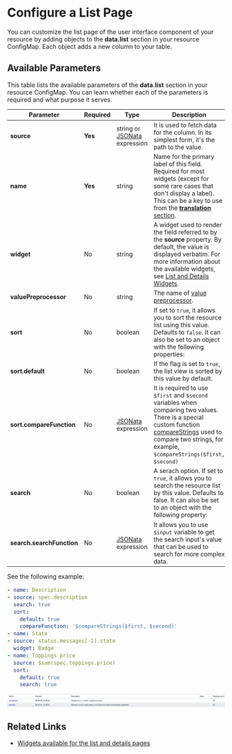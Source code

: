 # Configure a List Page

You can customize the list page of the user interface component of your resource by adding objects to the **data.list** section in your resource ConfigMap. Each object adds a new column to your table.

## Available Parameters

This table lists the available parameters of the **data.list** section in your resource ConfigMap. You can learn whether each of the parameters is required and what purpose it serves.

| Parameter                 | Required | Type                                           | Description                                                                                                                                                                                                                                                             |
| ------------------------- | -------- | ---------------------------------------------- | ----------------------------------------------------------------------------------------------------------------------------------------------------------------------------------------------------------------------------------------------------------------------- |
| **source**                | **Yes**  | string or [JSONata](100-jsonata.md) expression | It is used to fetch data for the column. In its simplest form, it's the path to the value.                                                                                                                                                                              |
| **name**                  | **Yes**  | string                                         | Name for the primary label of this field. Required for most widgets (except for some rare cases that don't display a label). This can be a key to use from the [**translation** section](150-translations.md).                                                          |
| **widget**                | No       | string                                         | A widget used to render the field referred to by the **source** property. By default, the value is displayed verbatim. For more information about the available widgets, see [List and Details Widgets](./50-list-and-details-widgets.md).                              |
| **valuePreprocessor**     | No       | string                                         | The name of [value preprocessor](130-additional-sections-resources.md#value-preprocessors).                                                                                                                                                                             |
| **sort**                  | No       | boolean                                        | If set to `true`, it allows you to sort the resource list using this value. Defaults to `false`. It can also be set to an object with the following properties:                                                                                                         |
| **sort.default**          | No       | boolean                                        | If the flag is set to `true`, the list view is sorted by this value by default.                                                                                                                                                                                         |
| **sort.compareFunction**  | No       | [JSONata](100-jsonata.md) expression           | It is required to use `$first` and `$second` variables when comparing two values. There is a special custom function [compareStrings](101-preset-functions.md#comparestrings-first-second) used to compare two strings, for example, `$compareStrings($first, $second)` |
| **search**                | No       | boolean                                        | A serach option. If set to `true`, it allows you to search the resource list by this value. Defaults to false. It can also be set to an object with the following property:                                                                                             |
| **search.searchFunction** | No       | [JSONata](100-jsonata.md) expression           | It allows you to use `$input` variable to get the search input's value that can be used to search for more complex data.                                                                                                                                                |

See the following example:

```yaml
- name: Description
- source: spec.description
  search: true
  sort:
    default: true
    compareFunction: '$compareStrings($first, $second)'
- name: State
- source: status.messages[-1].state
  widget: Badge
- name: Toppings price
  source: $sum(spec.toppings.price)
  sort:
    default: true
    search: true
```

<img src="./assets/listColumns.png" alt="Example of list column">

## Related Links

- [Widgets available for the list and details pages](./50-list-and-details-widgets.md)
